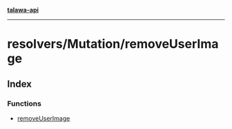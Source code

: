 [**talawa-api**](../../../README.md)

***

# resolvers/Mutation/removeUserImage

## Index

### Functions

- [removeUserImage](functions/removeUserImage.md)
